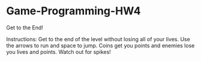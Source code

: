 # Game-Programming-HW4

Get to the End!

Instructions: Get to the end of the level without losing all of your lives.
Use the arrows to run and space to jump.
Coins get you points and enemies lose you lives and points.
Watch out for spikes!

